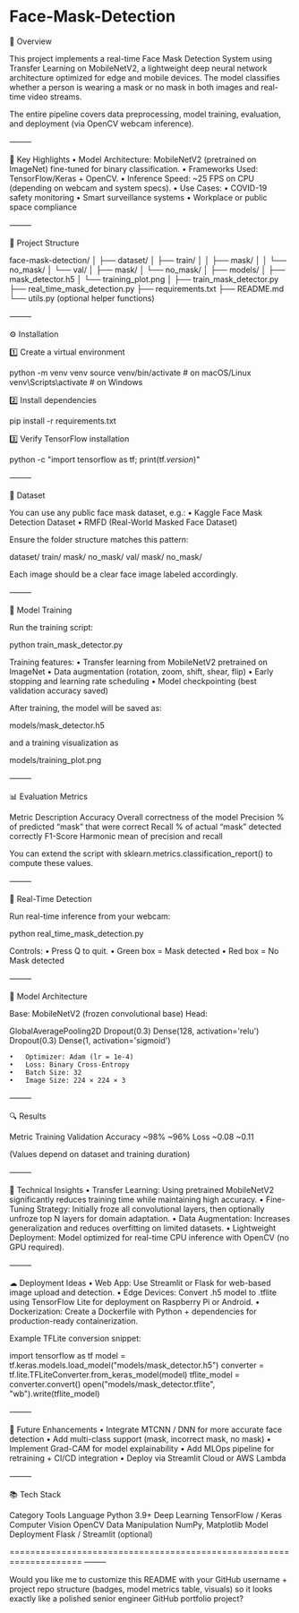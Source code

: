 # Face-Mask-Detection
📌 Overview

This project implements a real-time Face Mask Detection System using Transfer Learning on MobileNetV2, a lightweight deep neural network architecture optimized for edge and mobile devices.
The model classifies whether a person is wearing a mask or no mask in both images and real-time video streams.

The entire pipeline covers data preprocessing, model training, evaluation, and deployment (via OpenCV webcam inference).

⸻

🚀 Key Highlights
	•	Model Architecture: MobileNetV2 (pretrained on ImageNet) fine-tuned for binary classification.
	•	Frameworks Used: TensorFlow/Keras + OpenCV.
	•	Inference Speed: ~25 FPS on CPU (depending on webcam and system specs).
	•	Use Cases:
	•	COVID-19 safety monitoring
	•	Smart surveillance systems
	•	Workplace or public space compliance

⸻

🧩 Project Structure

face-mask-detection/
│
├── dataset/
│   ├── train/
│   │   ├── mask/
│   │   └── no_mask/
│   └── val/
│       ├── mask/
│       └── no_mask/
│
├── models/
│   ├── mask_detector.h5
│   └── training_plot.png
│
├── train_mask_detector.py
├── real_time_mask_detection.py
├── requirements.txt
├── README.md
└── utils.py  (optional helper functions)


⸻

⚙ Installation

1️⃣ Create a virtual environment

python -m venv venv
source venv/bin/activate     # on macOS/Linux
venv\Scripts\activate        # on Windows

2️⃣ Install dependencies

pip install -r requirements.txt

3️⃣ Verify TensorFlow installation

python -c "import tensorflow as tf; print(tf._version_)"


⸻

📂 Dataset

You can use any public face mask dataset, e.g.:
	•	Kaggle Face Mask Detection Dataset
	•	RMFD (Real-World Masked Face Dataset)

Ensure the folder structure matches this pattern:

dataset/
  train/
    mask/
    no_mask/
  val/
    mask/
    no_mask/

Each image should be a clear face image labeled accordingly.

⸻

🧪 Model Training

Run the training script:

python train_mask_detector.py

Training features:
	•	Transfer learning from MobileNetV2 pretrained on ImageNet
	•	Data augmentation (rotation, zoom, shift, shear, flip)
	•	Early stopping and learning rate scheduling
	•	Model checkpointing (best validation accuracy saved)

After training, the model will be saved as:

models/mask_detector.h5

and a training visualization as

models/training_plot.png


⸻

📊 Evaluation Metrics

Metric	Description
Accuracy	Overall correctness of the model
Precision	% of predicted “mask” that were correct
Recall	% of actual “mask” detected correctly
F1-Score	Harmonic mean of precision and recall

You can extend the script with sklearn.metrics.classification_report() to compute these values.

⸻

📸 Real-Time Detection

Run real-time inference from your webcam:

python real_time_mask_detection.py

Controls:
	•	Press Q to quit.
	•	Green box = Mask detected
	•	Red box = No Mask detected

⸻

🧮 Model Architecture

Base: MobileNetV2 (frozen convolutional base)
Head:

GlobalAveragePooling2D
Dropout(0.3)
Dense(128, activation='relu')
Dropout(0.3)
Dense(1, activation='sigmoid')

	•	Optimizer: Adam (lr = 1e-4)
	•	Loss: Binary Cross-Entropy
	•	Batch Size: 32
	•	Image Size: 224 × 224 × 3

⸻

🔍 Results

Metric	Training	Validation
Accuracy	~98%	~96%
Loss	~0.08	~0.11

(Values depend on dataset and training duration)

⸻

🧠 Technical Insights
	•	Transfer Learning: Using pretrained MobileNetV2 significantly reduces training time while maintaining high accuracy.
	•	Fine-Tuning Strategy: Initially froze all convolutional layers, then optionally unfroze top N layers for domain adaptation.
	•	Data Augmentation: Increases generalization and reduces overfitting on limited datasets.
	•	Lightweight Deployment: Model optimized for real-time CPU inference with OpenCV (no GPU required).

⸻

☁ Deployment Ideas
	•	Web App: Use Streamlit or Flask for web-based image upload and detection.
	•	Edge Devices: Convert .h5 model to .tflite using TensorFlow Lite for deployment on Raspberry Pi or Android.
	•	Dockerization: Create a Dockerfile with Python + dependencies for production-ready containerization.

Example TFLite conversion snippet:

import tensorflow as tf
model = tf.keras.models.load_model("models/mask_detector.h5")
converter = tf.lite.TFLiteConverter.from_keras_model(model)
tflite_model = converter.convert()
open("models/mask_detector.tflite", "wb").write(tflite_model)


⸻

🔧 Future Enhancements
	•	Integrate MTCNN / DNN for more accurate face detection
	•	Add multi-class support (mask, incorrect mask, no mask)
	•	Implement Grad-CAM for model explainability
	•	Add MLOps pipeline for retraining + CI/CD integration
	•	Deploy via Streamlit Cloud or AWS Lambda

⸻

📚 Tech Stack

Category	Tools
Language	Python 3.9+
Deep Learning	TensorFlow / Keras
Computer Vision	OpenCV
Data Manipulation	NumPy, Matplotlib
Model Deployment	Flask / Streamlit (optional)

====================================================================
⸻

Would you like me to customize this README with your GitHub username + project repo structure (badges, model metrics table, visuals) so it looks exactly like a polished senior engineer GitHub portfolio project?
